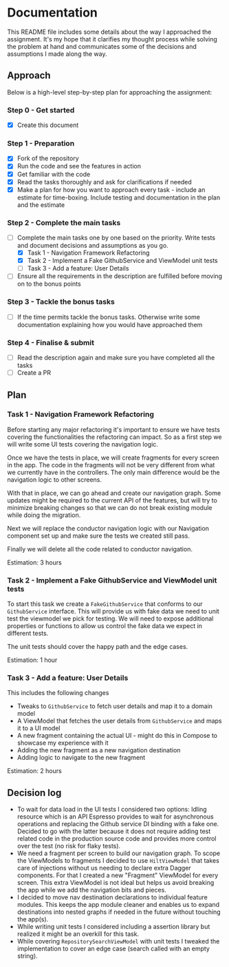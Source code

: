 # Documentation

This README file includes some details about the way I approached the assignment. It's my hope that it clarifies my thought process while solving the problem at hand and communicates some of the decisions and assumptions I made along the way.

## Approach

Below is a high-level step-by-step plan for approaching the assignment:

### Step 0 - Get started
- [x] Create this document

### Step 1 - Preparation
- [x] Fork of the repository
- [x] Run the code and see the features in action
- [x] Get familiar with the code
- [x] Read the tasks thoroughly and ask for clarifications if needed
- [x] Make a plan for how you want to approach every task - include an estimate for time-boxing. Include testing and documentation in the plan and the estimate

### Step 2 - Complete the main tasks
- [ ] Complete the main tasks one by one based on the priority. Write tests and document decisions and assumptions as you go.
    - [x] Task 1 - Navigation Framework Refactoring
    - [x] Task 2 - Implement a Fake GithubService and ViewModel unit tests
    - [ ] Task 3 - Add a feature: User Details
- [ ] Ensure all the requirements in the description are fulfilled before moving on to the bonus points

### Step 3 - Tackle the bonus tasks
- [ ] If the time permits tackle the bonus tasks. Otherwise write some documentation explaining how you would have approached them

### Step 4 - Finalise & submit
- [ ] Read the description again and make sure you have completed all the tasks
- [ ] Create a PR 

## Plan

### Task 1 - Navigation Framework Refactoring

Before starting any major refactoring it's important to ensure we have tests covering the functionalities the refactoring can impact. 
So as a first step we will write some UI tests covering the navigation logic. 

Once we have the tests in place, we will create fragments for every screen in the app. The code in the fragments will not be very different from
what we currently have in the controllers. The only main difference would be the navigation logic to other screens.

With that in place, we can go ahead and create our navigation graph. Some updates might be required to the current API of the features, but will try to minimize 
breaking changes so that we can do not break existing module while doing the migration.

Next we will replace the conductor navigation logic with our Navigation component set up and make sure the tests we created still pass.

Finally we will delete all the code related to conductor navigation.

Estimation: 3 hours

### Task 2 - Implement a Fake GithubService and ViewModel unit tests

To start this task we create a `FakeGithubService` that conforms to our `GithubService` interface. 
This will provide us with fake data we need to unit test the viewmodel we pick for testing.
We will need to expose additional properties or functions to allow us control the fake data we expect in different tests.

The unit tests should cover the happy path and the edge cases.

Estimation: 1 hour

### Task 3 - Add a feature: User Details

This includes the following changes 

- Tweaks to `GithubService` to fetch user details and map it to a domain model
- A ViewModel that fetches the user details from `GithubService` and maps it to a UI model
- A new fragment containing the actual UI - might do this in Compose to showcase my experience with it
- Adding the new fragment as a new navigation destination
- Adding logic to navigate to the new fragment 

Estimation: 2 hours

## Decision log

- To wait for data load in the UI tests I considered two options: Idling resource which is an API Espresso provides to wait for asynchronous operations and replacing the Github service DI binding with a fake one. 
Decided to go with the latter because it does not require adding test related code in the production source code and provides more control over the test (no risk for flaky tests).  
- We need a fragment per screen to build our navigation graph. To scope the ViewModels to fragments I decided to use `HiltViewModel` that takes care of injections without us needing to declare extra Dagger components.
For that I created a new "Fragment" ViewModel for every screen. This extra ViewModel is not ideal but helps us avoid breaking the app while we add the navigation bits and pieces.
- I decided to move nav destination declarations to individual feature modules. This keeps the app module cleaner and enables us to expand destinations into nested graphs if needed in the future without touching the app(s).
- While writing unit tests I considered including a assertion library but realized it might be an overkill for this task.
- While covering `RepositorySearchViewModel` with unit tests I tweaked the implementation to cover an edge case (search called with an empty string).    
